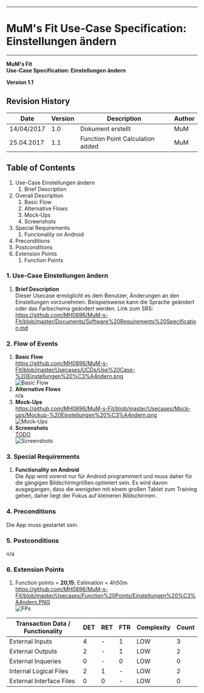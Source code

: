 -------------
# MuM's Fit Use-Case Specification: Einstellungen ändern #
-------------
**MuM's Fit**  
**Use-Case Specification: Einstellungen ändern**

**Version 1.1**

## Revision History ##
 
|Date|Version|Description|Author|
|----|----|----|----|
|14/04/2017|1.0|Dokument erstellt|MuM|
|25.04.2017|1.1|Function Point Calculation added|MuM|
 

## Table of Contents ##
1. Use-Case Einstellungen ändern
	1. Brief Description
2. Overall Description
	1. Basic Flow
	2. Alternative Flows
	4. Mock-Ups
	5. Screenshots
3. Special Requirements
	1. Funcionality on Android
4. Preconditions
5. Postconditions
6. Extension Points
	1. Function Points

### 1. Use-Case Einstellungen ändern ###
1. **Brief Description**  
Dieser Usecase ermöglicht es dem Benutzer, Änderungen an den Einstellungen vorzunehmen. Beispielsweise kann die Sprache geändert oder das Farbschema geändert werden.
	Link zum SRS:   
	<a href="https://github.com/MH0896/MuM-s-Fit/blob/master/Documents/Software%20Requirements%20Specification.md">https://github.com/MH0896/MuM-s-Fit/blob/master/Documents/Software%20Requirements%20Specification.md</a>

### 2. Flow of Events ###
1. **Basic Flow**  
<a href="https://github.com/MH0896/MuM-s-Fit/blob/master/Usecases/UCDs/Use%20Case-%20Einstellungen%20%C3%A4ndern.png">https://github.com/MH0896/MuM-s-Fit/blob/master/Usecases/UCDs/Use%20Case-%20Einstellungen%20%C3%A4ndern.png</a>  
![Basic Flow](https://github.com/MH0896/MuM-s-Fit/blob/master/Usecases/UCDs/Use%20Case-%20Einstellungen%20%C3%A4ndern.png "Basic Flow")
2. **Alternative Flows**  
n/a
3. **Mock-Ups**  
<a href="https://github.com/MH0896/MuM-s-Fit/blob/master/Usecases/Mock-ups/Mockup-%20Einstellungen%20%C3%A4ndern.png">https://github.com/MH0896/MuM-s-Fit/blob/master/Usecases/Mock-ups/Mockup-%20Einstellungen%20%C3%A4ndern.png</a>  
![Mock-Ups](https://github.com/MH0896/MuM-s-Fit/blob/master/Usecases/Mock-ups/Mockup-%20Einstellungen%20%C3%A4ndern.png "Mock-Ups")
4. **Screenshots**  
<a href="TODO">TODO</a>  
![Screenshots](TODO "Screenshots")

### 3. Special Requirements ###
1. **Functionality on Android**  
Die App wird vorerst nur für Android programmiert und muss daher für die gängigen Bildschirmgrößen optimiert sein. Es wird davon ausgegangen, dass die wenigsten mit einem großen Tablet zum Training gehen, daher liegt der Fokus auf kleineren Bildschirmen.

### 4. Preconditions ###
Die App muss gestartet sein.

### 5. Postconditions ###
n/a

### 6. Extension Points ###
1. Function points = **20,15**; Estimation = 4h50m   
<a href="https://github.com/MH0896/MuM-s-Fit/blob/master/Usecases/Function%20Points/Einstellungen%20%C3%A4ndern.PNG">https://github.com/MH0896/MuM-s-Fit/blob/master/Usecases/Function%20Points/Einstellungen%20%C3%A4ndern.PNG</a>  
![FPs](https://github.com/MH0896/MuM-s-Fit/blob/master/Usecases/Function%20Points/Einstellungen%20%C3%A4ndern.PNG "FPs")  
 
|Transaction Data / Functionality|DET|RET|FTR|Complexity|Count|
|----|----|----|----|----|----|
|External Inputs|4|-|1|LOW|3|
|External Outputs|2|-|1|LOW|2|
|External Inqueries|0|-|0|LOW|0|
|Internal Logical Files|2|1|-|LOW|2|
|External Interface Files|0|0|-|LOW|0|
 